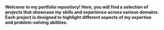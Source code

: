 **Welcome to my portfolio repository! Here, you will find a selection of projects that showcase my skills and experience across various domains. Each project is designed to highlight different aspects of my expertise and problem-solving abilities.**
